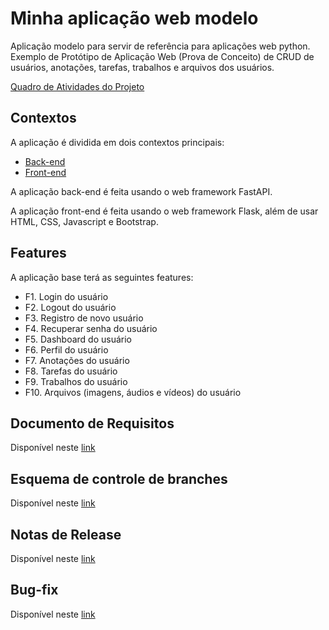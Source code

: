 # Minha aplicação web modelo

Aplicação modelo para servir de referência para aplicações web python. Exemplo de Protótipo de Aplicação Web (Prova de Conceito) de CRUD de usuários, anotações, tarefas, trabalhos e arquivos dos usuários.

[Quadro de Atividades do Projeto](https://github.com/users/armandossrecife/projects/4/views/1)

## Contextos

A aplicação é dividida em dois contextos principais: 
- [Back-end](https://github.com/armandossrecife/myapp/tree/main/back)
- [Front-end](https://github.com/armandossrecife/myapp/tree/main/front)

A aplicação back-end é feita usando o web framework FastAPI.

A aplicação front-end é feita usando o web framework Flask, além de usar HTML, CSS, Javascript e Bootstrap.

## Features 

A aplicação base terá as seguintes features: 

- F1. Login do usuário
- F2. Logout do usuário
- F3. Registro de novo usuário
- F4. Recuperar senha do usuário
- F5. Dashboard do usuário
- F6. Perfil do usuário
- F7. Anotações do usuário
- F8. Tarefas do usuário
- F9. Trabalhos do usuário
- F10. Arquivos (imagens, áudios e vídeos) do usuário

## Documento de Requisitos

Disponível neste [link](https://github.com/armandossrecife/myapp/blob/main/docs/requisitos/funcionais.md)

## Esquema de controle de branches

Disponível neste [link](https://github.com/armandossrecife/myapp/blob/main/docs/branches.md)

## Notas de Release

Disponível neste [link](https://github.com/armandossrecife/myapp/blob/main/docs/releases.md)

## Bug-fix

Disponível neste [link](https://github.com/armandossrecife/myapp/blob/main/docs/bugfix.md)